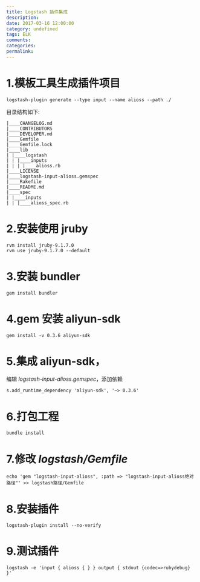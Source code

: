 ```yaml
---
title: Logstash 插件集成
description:
date: 2017-03-16 12:00:00
category: undefined
tags: ELK
comments:
categories:
permalink:
---
```



# 1.模板工具生成插件项目

`logstash-plugin generate --type input --name alioss --path ./`
    
目录结构如下:
    
```
|____CHANGELOG.md
|____CONTRIBUTORS
|____DEVELOPER.md
|____Gemfile
|____Gemfile.lock
|____lib
| |____logstash
| | |____inputs
| | | |____alioss.rb
|____LICENSE
|____logstash-input-alioss.gemspec
|____Rakefile
|____README.md
|____spec
| |____inputs
| | |____alioss_spec.rb
```

# 2.安装使用 **jruby**
    
```shell
rvm install jruby-9.1.7.0
rvm use jruby-9.1.7.0 --default
```
    
# 3.安装 **bundler** 

```shell
gem install bundler
```

# 4.**gem** 安装 **aliyun-sdk**

```shell
gem install -v 0.3.6 aliyun-sdk
```

# 5.集成 **aliyun-sdk**，

编辑 _logstash-input-alioss.gemspec_，添加依赖

```shell
s.add_runtime_dependency 'aliyun-sdk', '~> 0.3.6'
```
    
# 6.打包工程 

```shell
bundle install
```

# 7.修改 _logstash/Gemfile_ 
    
```shell
echo 'gem "logstash-input-alioss", :path => "logstash-input-alioss绝对路径"' >> logstash路径/Gemfile
```
    
# 8.安装插件 
    
```shell
logstash-plugin install --no-verify
```

# 9.测试插件
    
```shell
logstash -e 'input { alioss { } } output { stdout {codec=>rubydebug} }'
```


